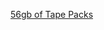 ---
layout: post
wordpress_id: 1639
wordpress_url: http://noesbueno.com/archives/1639
date: '2013-08-16 12:59:33 -0500'
date_gmt: '2013-08-16 17:59:33 -0500'
body: |
  <p><a href="http://www.everydayjunglist.biz/2013/08/56gb-of-tape-packs.html">56gb of Tape Packs</a></p>
---